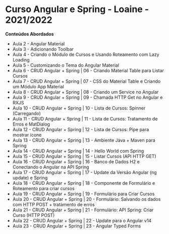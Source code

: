 # Curso Angular e Spring - Loaine - 2021/2022

**Conteúdos Abordados**

 - Aula 2 - Angular Material
 - Aula 3 - Adicionando Toolbar
 - Aula 4 - Criando o Módulo de Cursos e Usando Roteamento com Lazy Loading
 - Aula 5 - Customizando o Tema do Angular Material
 - Aula 6  - CRUD Angular + Spring | 06 - Criando Material Table para Listar Cursos
 - Aula 7  - CRUD Angular + Spring | 07 - CSS do Material Table e Criando um Módulo App Material
 - Aula 8  - CRUD Angular + Spring | 08 - Criando um Service no Angular
 - Aula 9  - CRUD Angular + Spring | 09 - Chamada HTTP Get no Angular e RXJS
 - Aula 10 - CRUD Angular + Spring | 10 - Lista de Cursos: Spinner (Carregando)
 - Aula 11 - CRUD Angular + Spring | 11 - Lista de Cursos: Tratamento de Erros e MatDialog
 - Aula 12 - CRUD Angular + Spring | 12 - Lista de Cursos: Pipe para mostrar ícone
 - Aula 13 - CRUD Angular + Spring | 13 - Ambiente Java + Maven para Spring
 - Aula 14 - CRUD Angular + Spring | 14 - Hello World com Spring
 - Aula 15 - CRUD Angular + Spring | 15 - Listar Cursos (API HTTP GET)
 - Aula 16 - CRUD Angular + Spring | 16 - Banco de Dados H2 e Conectando o Angular na API Spring
 - Aula 17 - CRUD Angular + Spring | 17 - Update da Versão Angular (ng update) e Spring
 - Aula 18 - CRUD Angular + Spring | 18 - Componente de Formulário e Roteamento para criar cursos
 - Aula 19 - CRUD Angular + Spring | 19 - Formulário para Criar Cursos
 - Aula 20 - CRUD Angular + Spring | 20 - Formulário: Salvando os dados com HTTP POST + tratamento de erros
 - Aula 21 - CRUD Angular + Spring | 21 - Formulário: API Spring: Criar Curso (HTTP POST)
 - Aula 22 - CRUD Angular + Spring | 22 - Update para o Angular v14
 - Aula 23 - CRUD Angular + Spring | 23 - Angular Typed Forms
